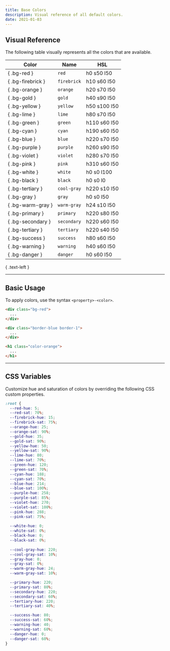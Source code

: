 ```yaml
---
title: Base Colors
description: Visual reference of all default colors.
date: 2021-01-03
---
```


## Visual Reference

The following table visually represents all the colors that are available.

| Color | Name | HSL |
| - | - | - |
| { .bg-red } | `red` | h0 s50 l50 |
| { .bg-firebrick } | `firebrick` | h10 s60 l50 |
| { .bg-orange } | `orange` | h20 s70 l50 |
| { .bg-gold } | `gold` | h40 s90 l50 |
| { .bg-yellow } | `yellow` | h50 s100 l50 |
| { .bg-lime } | `lime` | h80 s70 l50 |
| { .bg-green } | `green` | h110 s60 l50 |
| { .bg-cyan } | `cyan` | h190 s60 l50 |
| { .bg-blue } | `blue` | h220 s70 l50 |
| { .bg-purple } | `purple` | h260 s90 l50 |
| { .bg-violet } | `violet` | h280 s70 l50 |
| { .bg-pink } | `pink` | h310 s60 l50 |
| { .bg-white } | `white` | h0 s0 l100 |
| { .bg-black } | `black` | h0 s0 l0 |
| { .bg-tertiary } | `cool-gray` | h220 s10 l50 |
| { .bg-gray } | `gray` | h0 s0 l50 |
| { .bg-warm-gray } | `warm-gray` | h24 s10 l50 |
| { .bg-primary } | `primary` | h220 s80 l50 |
| { .bg-secondary } | `secondary` | h220 s60 l50 |
| { .bg-tertiary } | `tertiary` | h220 s40 l50 |
| { .bg-success } | `success` | h80 s60 l50 |
| { .bg-warning } | `warning` | h40 s60 l50 |
| { .bg-danger } | `danger` | h0 s60 l50 |


{ .text-left }

---

## Basic Usage

To apply colors, use the syntax `<property>-<color>`.

```html
<div class="bg-red">
  ...
</div>

<div class="border-blue border-1">
  ...
</div>

<h1 class="color-orange">
  ...
</h1>
```

---

## CSS Variables

Customize hue and saturation of colors by overriding the following CSS custom properties.

```css
:root {
  --red-hue: 5;
  --red-sat: 70%;
  --firebrick-hue: 15;
  --firebrick-sat: 75%;
  --orange-hue: 25;
  --orange-sat: 90%;
  --gold-hue: 35;
  --gold-sat: 90%;
  --yellow-hue: 50;
  --yellow-sat: 90%;
  --lime-hue: 80;
  --lime-sat: 70%;
  --green-hue: 120;
  --green-sat: 70%;
  --cyan-hue: 188;
  --cyan-sat: 70%;
  --blue-hue: 214;
  --blue-sat: 100%;
  --purple-hue: 258;
  --purple-sat: 85%;
  --violet-hue: 270;
  --violet-sat: 100%;
  --pink-hue: 288;
  --pink-sat: 75%;
  
  --white-hue: 0;
  --white-sat: 0%;
  --black-hue: 0;
  --black-sat: 0%;
  
  --cool-gray-hue: 220;
  --cool-gray-sat: 10%;
  --gray-hue: 0;
  --gray-sat: 0%;
  --warm-gray-hue: 24;
  --warm-gray-sat: 10%;

  --primary-hue: 220;
  --primary-sat: 80%;
  --secondary-hue: 220;
  --secondary-sat: 60%;
  --tertiary-hue: 220;
  --tertiary-sat: 40%;

  --success-hue: 80;
  --success-sat: 60%;
  --warning-hue: 40;
  --warning-sat: 60%;
  --danger-hue: 0;
  --danger-sat: 60%;
}
```

